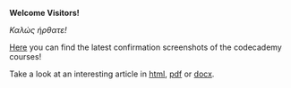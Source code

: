 **Welcome Visitors!**

_Καλώς ήρθατε!_

[Here](https://elisabethluif.github.io/screenshots.html) you can find the latest confirmation screenshots of the codecademy 
courses!

Take a look at an interesting article in [html](https://elisabethluif.github.io/Luif_hungerstreik.html), 
[pdf](https://github.com/elisabethluif/elisabethluif.github.io/files/3056263/Luif_Hungerstreik.pdf)
 or 
[docx](https://github.com/elisabethluif/elisabethluif.github.io/files/3056262/Luif_Hungerstreik.docx).



